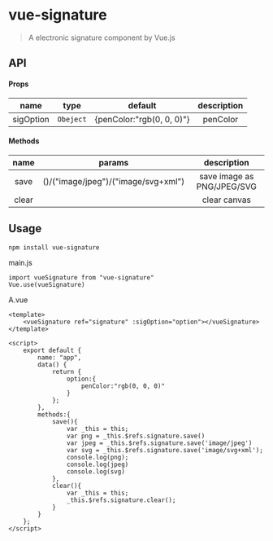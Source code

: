 # vue-signature

> A electronic signature component by Vue.js
## API
#### Props
| name          |     type      |           default         |       description      |
|:-------------:|:-------------:|:-------------------------:|   :-----------------:  |
| sigOption     | `Obeject`     | {penColor:"rgb(0, 0, 0)"} |     penColor           |

#### Methods
| name              |  params                                       | description  |
| :-------------:   |:-------------:                                |:-------------:|
| save              | ()/("image/jpeg")/("image/svg+xml") | save image as PNG/JPEG/SVG |
| clear               |                                   | clear canvas |


## Usage

``` 
npm install vue-signature 
```

main.js

```
import vueSignature from "vue-signature"
Vue.use(vueSignature)
```
A.vue

```
<template>
    <vueSignature ref="signature" :sigOption="option"></vueSignature> 
</template>

<script>
    export default {
        name: "app",
        data() {
            return {
                option:{
                    penColor:"rgb(0, 0, 0)"
                }
            };
        },
        methods:{
            save(){
                var _this = this;
                var png = _this.$refs.signature.save()
                var jpeg = _this.$refs.signature.save('image/jpeg')
                var svg = _this.$refs.signature.save('image/svg+xml');
                console.log(png);
                console.log(jpeg)
                console.log(svg)
            },
            clear(){
                var _this = this;
                _this.$refs.signature.clear();
            }
        }
    };
</script>
```

